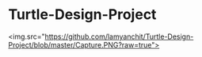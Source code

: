 # Turtle-Design-Project
<img.src="https://github.com/lamyanchit/Turtle-Design-Project/blob/master/Capture.PNG?raw=true">
